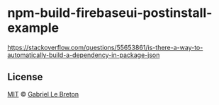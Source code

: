 # npm-build-firebaseui-postinstall-example

https://stackoverflow.com/questions/55653861/is-there-a-way-to-automatically-build-a-dependency-in-package-json

## License

[MIT](LICENSE.md) © [Gabriel Le Breton](https://gableroux.com)

